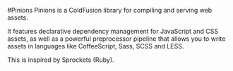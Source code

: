 #Pinions
Pinions is a ColdFusion library for compiling and serving web assets. 

It features declarative dependency management for JavaScript and CSS assets, 
as well as a powerful preprocessor pipeline that allows you to write assets in languages like 
CoffeeScript, Sass, SCSS and LESS.

This is inspired by Sprockets (Ruby).